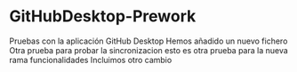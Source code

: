 # GitHubDesktop-Prework
Pruebas con la aplicación GitHub Desktop
Hemos añadido un nuevo fichero
Otra prueba para probar la sincronizacion
esto es otra prueba para la nueva rama funcionalidades
Incluimos otro cambio
